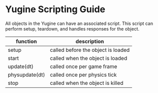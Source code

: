 # Yugine Scripting Guide

All objects in the Yugine can have an associated script. This script can perform setup, teardown, and handles responses for the object.

|function|description|
|---|---|
|setup|called before the object is loaded|
|start|called when the object is loaded|
|update(dt)|called once per game frame|
|physupdate(dt)|called once per physics tick|
|stop|called when the object is killed|
